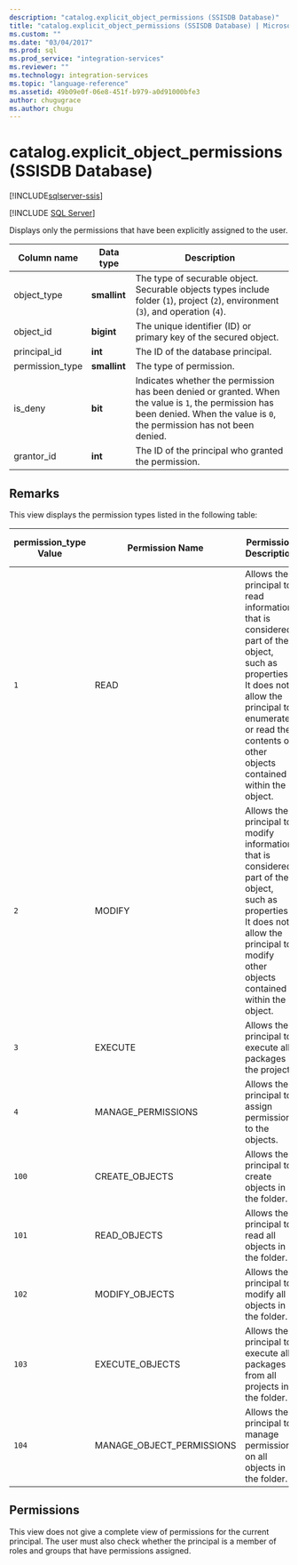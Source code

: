 ```yaml
---
description: "catalog.explicit_object_permissions (SSISDB Database)"
title: "catalog.explicit_object_permissions (SSISDB Database) | Microsoft Docs"
ms.custom: ""
ms.date: "03/04/2017"
ms.prod: sql
ms.prod_service: "integration-services"
ms.reviewer: ""
ms.technology: integration-services
ms.topic: "language-reference"
ms.assetid: 49b09e0f-06e8-451f-b979-a0d91000bfe3
author: chugugrace
ms.author: chugu
---
```

# catalog.explicit_object_permissions (SSISDB Database)

[!INCLUDE[sqlserver-ssis](../../includes/applies-to-version/sqlserver-ssis.md)]


[!INCLUDE [SQL Server](../../includes/applies-to-version/sqlserver.md)]

  Displays only the permissions that have been explicitly assigned to the user.  
  
|Column name|Data type|Description|  
|-----------------|---------------|-----------------|  
|object_type|**smallint**|The type of securable object. Securable objects types include folder (`1`), project (`2`), environment (`3`), and operation (`4`).|  
|object_id|**bigint**|The unique identifier (ID) or primary key of the secured object.|  
|principal_id|**int**|The ID of the database principal.|  
|permission_type|**smallint**|The type of permission.|  
|is_deny|**bit**|Indicates whether the permission has been denied or granted. When the value is `1`, the permission has been denied. When the value is `0`, the permission has not been denied.|  
|grantor_id|**int**|The ID of the principal who granted the permission.|  
  
## Remarks  
 This view displays the permission types listed in the following table:  
  
|permission_type Value|Permission Name|Permission Description|Applicable Object Types|  
|----------------------------|---------------------|----------------------------|-----------------------------|  
|`1`|READ|Allows the principal to read information that is considered part of the object, such as properties. It does not allow the principal to enumerate or read the contents of other objects contained within the object.|Folder, Project, Environment, Operation|  
|`2`|MODIFY|Allows the principal to modify information that is considered part of the object, such as properties. It does not allow the principal to modify other objects contained within the object.|Folder, Project, Environment, Operation|  
|`3`|EXECUTE|Allows the principal to execute all packages in the project.|Project|  
|`4`|MANAGE_PERMISSIONS|Allows the principal to assign permissions to the objects.|Folder, Project, Environment, Operation|  
|`100`|CREATE_OBJECTS|Allows the principal to create objects in the folder.|Folder|  
|`101`|READ_OBJECTS|Allows the principal to read all objects in the folder.|Folder|  
|`102`|MODIFY_OBJECTS|Allows the principal to modify all objects in the folder.|Folder|  
|`103`|EXECUTE_OBJECTS|Allows the principal to execute all packages from all projects in the folder.|Folder|  
|`104`|MANAGE_OBJECT_PERMISSIONS|Allows the principal to manage permissions on all objects in the folder.|Folder|  
  
## Permissions  
 This view does not give a complete view of permissions for the current principal. The user must also check whether the principal is a member of roles and groups that have permissions assigned.  
  
  
